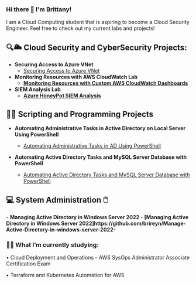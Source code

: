 ### Hi there 👋 I'm Brittany! 

I am a Cloud Computing student that is aspiring to become a Cloud Security Engineer. Feel free to check out my current labs and projects! 


<h2>🔍🌥️ Cloud Security and CyberSecurity Projects:</h2>

- <b>Securing Access to Azure VNet</b>
  - [Securing Access to Azure VNet](https://github.com/brireyn/Azure-VNet)
- <b>Monitoring Resources with AWS CloudWatch Lab</b>
  - <b>[Monitoring Resources with Custom AWS CloudWatch Dashboards](https://github.com/brireyn/Monitor-Resources--AWS) </b>
- <b>SIEM Analysis Lab</b>
  - <b>[Azure HoneyPot SIEM Analysis](https://github.com/brireyn/SIEM-Analysis-Lab) </b>


<h2>👩‍💻 Scripting and Programming Projects</h2>

- <b>Automating Administrative Tasks in Active Directory on Local Server Using PowerShell</b>
  -  [Automating Administrative Tasks in AD Using PowerShell](https://github.com/brireyn/AD-Automation-Lab)

- <b> Automating Active Directory Tasks and MySQL Server Database with PowerShell</b>
  - [Automating Active Directory Tasks and MySQL Server Database with PowerShell](https://github.com/brireyn/-Automating-AD-with-MySQL-Server-DB)

 <h2>💻 System Administration 🖱️ </h2>
 - <b> Managing Active Directory in Windows Server 2022 </b>
   -  <b>[Managing Active Directory in Windows Server 2022]https://github.com/brireyn/Manage-Active-Directory-in-windows-server-2022-</b>
   
   

   



<h3>🐱‍💻 What I’m currently studying:</h3>

  • Cloud Deployment and Operations - AWS SysOps Administrator Associate Certification Exam 
  
  • Terraform and Kubernetes Automation for AWS 
  
 
  
